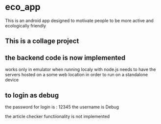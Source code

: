 # eco_app

This is an android app designed to motivate people to be more active and ecologically friendly

## This is a collage project

## the backend code is now implemented
works only in emulator when running localy with node.js
needs to have the servers hosted on a some web location in order to run on a standalone device

## to login as debug
the password for login is : 12345
the username is Debug

the article checker functiionality is not implemented